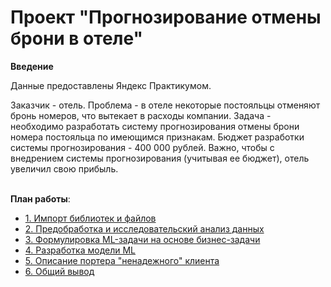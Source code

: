 # Проект "Прогнозирование отмены брони в отеле"

**Введение**

Данные предоставлены Яндекс Практикумом. 

Заказчик - отель. Проблема - в отеле некоторые постояльцы отменяют бронь номеров, что вытекает в расходы компании. Задача - необходимо разработать систему прогнозирования отмены брони номера постояльца по имеющимся признакам. Бюджет разработки системы прогнозирования - 400 000 рублей. Важно, чтобы с внедрением системы прогнозирования (учитывая ее бюджет), отель увеличил свою прибыль. 

<br>**План работы**:
- [1. Импорт библиотек и файлов](#import)
- [2. Предобработка и исследовательский анализ данных](#data_preprocessing)
- [3. Формулировка ML-задачи на основе бизнес-задачи](#ml_task)
- [4. Разработка модели ML](#ml_development)
- [5. Описание портера "ненадежного" клиента](#unreliable_client_info)
- [6. Общий вывод](#conclusion)
